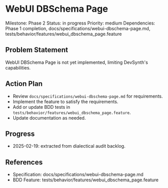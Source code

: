 # WebUI DBSchema Page
Milestone: Phase 2
Status: in progress
Priority: medium
Dependencies: Phase 1 completion, docs/specifications/webui-dbschema-page.md, tests/behavior/features/webui_dbschema_page.feature

## Problem Statement
WebUI DBSchema Page is not yet implemented, limiting DevSynth's capabilities.


## Action Plan
- Review `docs/specifications/webui-dbschema-page.md` for requirements.
- Implement the feature to satisfy the requirements.
- Add or update BDD tests in `tests/behavior/features/webui_dbschema_page.feature`.
- Update documentation as needed.

## Progress
- 2025-02-19: extracted from dialectical audit backlog.

## References
- Specification: docs/specifications/webui-dbschema-page.md
- BDD Feature: tests/behavior/features/webui_dbschema_page.feature
